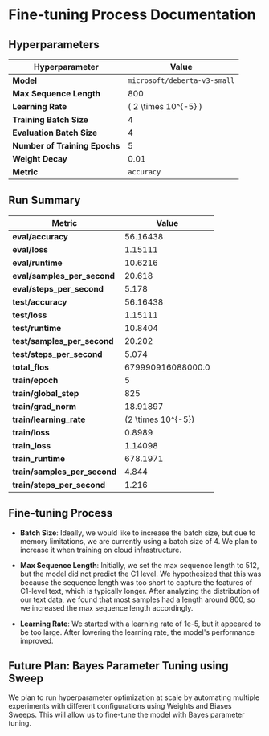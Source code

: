 # Fine-tuning Process Documentation


## Hyperparameters

| **Hyperparameter**               | **Value**                     |
|-----------------------------------|-------------------------------|
| **Model**                        | `microsoft/deberta-v3-small`   |
| **Max Sequence Length**           | 800                           |
| **Learning Rate**                 | \( 2 \times 10^{-5} \)        |
| **Training Batch Size**           | 4                             |
| **Evaluation Batch Size**         | 4                             |
| **Number of Training Epochs**     | 5                             |
| **Weight Decay**                  | 0.01                          |
| **Metric**                        | `accuracy`                    |


## Run Summary

| **Metric**                    | **Value**             |
|--------------------------------|-----------------------|
| **eval/accuracy**              | 56.16438              |
| **eval/loss**                  | 1.15111               |
| **eval/runtime**               | 10.6216               |
| **eval/samples_per_second**    | 20.618                |
| **eval/steps_per_second**      | 5.178                 |
| **test/accuracy**              | 56.16438              |
| **test/loss**                  | 1.15111               |
| **test/runtime**               | 10.8404               |
| **test/samples_per_second**    | 20.202                |
| **test/steps_per_second**      | 5.074                 |
| **total_flos**                 | 679990916088000.0     |
| **train/epoch**                | 5                     |
| **train/global_step**          | 825                   |
| **train/grad_norm**            | 18.91897              |
| **train/learning_rate**        | \(2 \times 10^{-5}\)  |
| **train/loss**                 | 0.8989                |
| **train_loss**                 | 1.14098               |
| **train_runtime**              | 678.1971              |
| **train/samples_per_second**   | 4.844                 |
| **train/steps_per_second**     | 1.216                 |


## Fine-tuning Process

* **Batch Size**: Ideally, we would like to increase the batch size, but due to memory limitations, we are currently using a batch size of 4. We plan to increase it when training on cloud infrastructure.

* **Max Sequence Length**: Initially, we set the max sequence length to 512, but the model did not predict the C1 level. We hypothesized that this was because the sequence length was too short to capture the features of C1-level text, which is typically longer. After analyzing the distribution of our text data, we found that most samples had a length around 800, so we increased the max sequence length accordingly.

* **Learning Rate**: We started with a learning rate of 1e-5, but it appeared to be too large. After lowering the learning rate, the model's performance improved.

## Future Plan: Bayes Parameter Tuning using Sweep

We plan to run hyperparameter optimization at scale by automating multiple experiments with different configurations using Weights and Biases Sweeps. This will allow us to fine-tune the model with Bayes parameter tuning.
